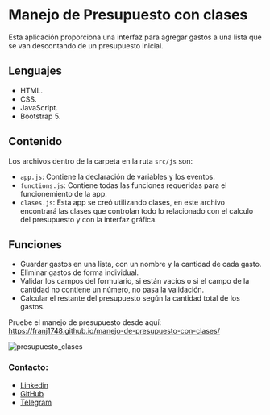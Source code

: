 # Manejo de Presupuesto con clases

Esta aplicación proporciona una interfaz para agregar gastos a una lista que se van descontando de un presupuesto inicial.  

## Lenguajes

* HTML.
* CSS.
* JavaScript.
* Bootstrap 5.

## Contenido 

Los archivos dentro de la carpeta en la ruta `src/js` son: 

* `app.js`: Contiene la declaración de variables y los eventos. 
* `functions.js`: Contiene todas las funciones requeridas para el funcionemiento de la app.
* `clases.js`: Esta app se creó utilizando clases, en este archivo encontrará las clases que controlan todo lo relacionado con el calculo del presupuesto y con la interfaz gráfica. 

## Funciones

* Guardar gastos en una lista, con un nombre y la cantidad de cada gasto.
* Eliminar gastos de forma individual. 
* Validar los campos del formulario, si están vacíos o si el campo de la cantidad no contiene un número, no pasa la validación. 
* Calcular el restante del presupuesto según la cantidad total de los gastos. 

Pruebe el manejo de presupuesto desde aquí: https://franj1748.github.io/manejo-de-presupuesto-con-clases/

![presupuesto_clases](https://accesoweb.online/images/manejo_presupuesto_clases/manejo_presupuesto_semanal.png)

### Contacto: 

* [Linkedin]
* [GitHub]
* [Telegram]











[Linkedin]:https://www.linkedin.com/in/francisco-elis-24506b209
[GitHub]:https://github.com/franj1748
[Telegram]:https://t.me/franciscoj1748

